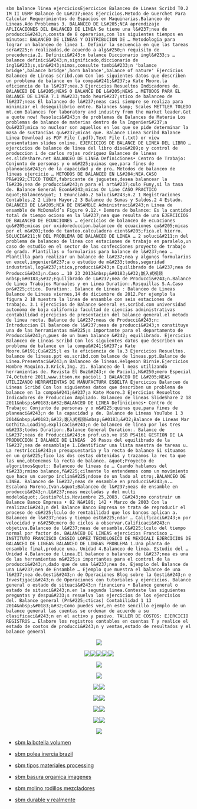
```
sbm balance linea ejerciciosEjercicios Balanceo de Lineas Scribd T0.2 IM II USMP Balance de L&#237;neas Ejercicios.Metodo de Guerchet Para Calcular Requerimientos de Espacios en Maquinarias.Balanceo de Lineas.Ado Problemas 3. BALANCEO DE L&#205;NEA aprendizaje APLICACIONES DEL BALANCEO DE LINEA Se tiene una l&#237;nea de producci&#243;n,consta de 8 operarios,con los siguientes tiempos en minutos: BALANCEO DE LINEAS Y DISTRIBUCION DE … Metodologia para lograr un balanceo de linea 1. Definir la secuencia en que las tareas ser&#225;n realizadas,de acuerdo a alg&#250;n requisito de precedencia.2. Definici&#243;n balance Diccionario ingl&#233;s … balance definici&#243;n,significado,diccionario de ingl&#233;s,sin&#243;nimos,consulte tambi&#233;n 'balance bridge',balance bridge',horn balance',balance of nature' Ejercicios Balanceo de Lineas scribd.com Con los siguientes datos que describen un problema de balance en la compa&#241;&#237;a Kate Moore.la eficiencia de la l&#237;nea.3 Ejercicios Resueltos Indicadores de. BALANCEO DE L&#205;NEAS O BALANCE DE L&#205;NEAS … METODOS PARA EL BALANCE DE LINEA 7.1 M&#233;todo heur&#237;stico de balanceo de l&#237;neas El balanceo de l&#237;neas casi siempre se realiza para minimizar el desequilibrio entre. Balances &amp; Scales METTLER TOLEDO mt.com Balances for laboratory and industry from the market leader.Get a quote now! Resoluci&#243;n de problemas de Balances de Materia Los problemas de balance de materias dentro de la Ingenier&#237;a Qu&#237;mica no nuclear son aquellos en los que se pide determinar la masa de sustancias qu&#237;micas que. Balance Linea Scribd Balance Linea Download as PDF File (.pdf),Text File (.txt) or view presentation slides online. EJERCICIOS DE BALANCE DE LINEA DEL LIBRO … ejercicios de balance de linea del libro dise&#209;o y control de produccion i de carlos rojas rodriguez Balanceo de lineas es.slideshare.net BALANCEO DE LINEA Definiciones• Centro de Trabajo: Conjunto de personas y o m&#225;quinas que,para fines de planeaci&#243;n de la capacidad y de pro… Metodos de balanceo de lineas ejercicio … METODOS DE BALANCEO EN L&#204;NEA.CASO PR&#192;CTICO TOKEY,fabricante de juguetes,desea balancear la l&#236;nea de producci&#243;n para el art&#237;culo Funy,si la tasa de. Balance General Econ&#243;micas On Line CASO PRACTICO &quot;Balance&quot; 1 Enunciado.2 Soluci&#243;n.2 1 Registraciones Contables.2 2 Libro Mayor.2 3 Balance de Sumas y Saldos.2 4 Estado. BALANCEO DE L&#205;NEA DE ENSAMBLE Administraci&#243;n Linea de ensamble de McDonald’s Figure 9.12.• Demora de balance: Es la cantidad total de tiempo ocioso en la l&#237;nea que resulta de una EJERCICIOS DE BALANCEO DE ECUACIONES … ejercicios de balanceo de ecuaciones qu&#205;micas por oxidoreduccion.balanceo de ecuaciones qu&#205;micas por el m&#201;todo de tanteo.calculadora cient&#205;fica.el hierro. SOLUCI&#211;N DEL PROBLEMA DE BALANCEO DE LINEA … 2 soluci&#211;n del problema de balanceo de linea con estaciones de trabajo en paralelo,un caso de estudio en el sector de las confecciones proyecto de trabajo de grado. Plantillas o formularios para balance de l&#237;nea … Plantilla para realizar un balance de l&#237;nea y algunos formularios en excel,ingenier&#237;a o estudio de m&#233;todos,seguridad industrial,log&#237;stica,producci&#243;n Equilibrado de L&#237;nea de Producci&#243;n.Caso … 10 23 2013&nbsp;&#0183;&#32;嵌入式视频&nbsp;&#0183;&#32;Equilibrado de L&#237;nea de Producci&#243;n.Balance de Linea Trabajos Manuales y en Linea Duration:.Rosquillas S.A.Caso pr&#225;ctico. Duration:. Balance de Lineas : Balanceo de Lineas Balance de Lineas viernes,14 de diciembre de 2012.Por ejemplo la figura 2 18 muestra la linea de ensamble con seis estaciones de trabajo. 3.1 Ejercicios de Balance General es.scribd.com universidad autonoma de baja california facultad de ciencias administrativas contabilidad ejercicios de presentacion del balance general.el metodo de linea recta. Balance de L&#237;neas de Producci&#243;n: Introduccion El balanceo de l&#237;neas de producci&#243;n constituye una de las herramientas m&#225;s importante para el departamento de Producci&#243;n,pues de un buen balance &#242; equilibrado. Ejercicios Balanceo de Lineas Scribd Con los siguientes datos que describen un problema de balance en la compa&#241;&#237;a Kate Moore.&#191;Cu&#225;l es la eficiencia de la.3 Ejercicios Resueltos. balance de lineas.ppt es.scribd.com balance de lineas.ppt.Balance de Linea.Presentaci&#243;n Balanceo de lineas.Helgeson Birnie.Ejercicios Hombre Maquina.3.Krick,Ing. 21. Balanceo de l neas utilizando herramientas de. Revista El Buz&#243;n de Pacioli,N&#250;mero Especial 74,Octubre 2011,www.itson.mx pacioli 1 BALANCEO DE L&#205;NEAS UTILIZANDO HERRAMIENTAS DE MANUFACTURA ESBELTA Ejercicios Balanceo de Lineas Scribd Con los siguientes datos que describen un problema de balance en la compa&#241;&#237;a Kate Moore.3 Ejercicios Resueltos Indicadores de Produccion Ampliado. Balanceo de lineas SlideShare 2 18 2011&nbsp;&#0183;&#32;BALANCEO DE LINEA Definiciones• Centro de Trabajo: Conjunto de personas y o m&#225;quinas que,para fines de planeaci&#243;n de la capacidad y de. Balance de Lineas YouTube 1 3 2014&nbsp;&#0183;&#32;嵌入式视频&nbsp;&#0183;&#32;Balance de Lineas Mar Gothita.Loading.explicaci&#243;n de balanceo de linea por los tres m&#233;todos Duration:.Balance General Duration:. Balance de L&#237;neas de Producci&#243;n prof.usb.ve USB PS4161 GESTION DE LA PRODUCCION I BALANCE DE LINEAS  26 Pasos del equilibrado de la l&#237;nea de ensamblaje 1.Identificar una lista maestra de tareas u. La restricci&#243;n presupuestaria y la recta de balance Si situamos en un gr&#225;fico las dos cestas obtenidas y trazamos la rec ta que las une,obtenemos la recta de balance. &quot;Proyecto de algoritmos&quot;: Balanceo de lineas de … Cuando hablamos del t&#233;rmino balance,f&#225;cilmente lo entendemos como un movimiento que hace un cuerpo inclin&#225;ndose de un lado al otro;.BALANCEO DE LINEA. Balanceo de l&#237;neas de ensamble en producci&#243;n.… Escalona Moreno,Ivan.&quot;Balanceo de l&#237;neas de ensamble en producci&#243;n.L&#237;neas mezcladas y del multi modelo&quot;.GestioPolis.Noviembre 25,2003. C&#243;mo construir un Balance Banco Empresa • 82 N&#186; 142 • Marzo de 2003 Con la realizaci&#243;n del Balance Banco Empresa se trata de reproducir el proceso de c&#225;lculo de rentabilidad que los bancos aplican a. Balanceo de l&#237;neas y tiempo est&#225;ndar … Calificaci&#243;n por velocidad y n&#250;mero de ciclos a observar.Calificaci&#243;n objetiva.Balanceo de l&#237;neas de ensamble.C&#225;lculo del tiempo normal por factor de. BALANCEO DE LINEAS ejercicios Francisco … INSTITUTO FRANCISCO CASSIO LOPEZ TECNOLOGICO DE MEXICALI EJERCICIOS DE BALANCEO DE LINEAS BALANCEO DE LINEAS PROBLEMA 1.Una planta de ensamble final,produce una. Unidad 4.Balanceo de linea. Estudio del … Unidad 4.Balanceo de linea.El balance o balanceo de l&#237;nea es una de las herramientas m&#225;s importantes para el control de la producci&#243;n,dado que de una l&#237;nea de. Ejemplo del Balance de una L&#237;nea de Ensamble … Ejemplo que muestra el balance de una l&#237;nea de.Gesti&#243;n de Operaciones Blog sobre la Gesti&#243;n e Investigaci&#243;n de Operaciones con tutoriales y ejercicios. Balance general o estado de situaci&#243;n financiera • Balance general o estado de situaci&#243;n.en la segunda linea.Conteste las siguientes preguntas y despu&#233;s resuelva los ejercicios de los ejercisios del. Balance general (Pr&#225;cticas) Contabilidad 1 13 2014&nbsp;&#0183;&#32;Como puedes ver,en este sencillo ejemplo de un balance general las cuentas se ordenan de acuerdo a su clasificaci&#243;n en el activo y pasivo. TALLER DE COSTOS: EJERCICIO REGISTROS … Elabore los registros contables en cuentas T y realice el estado de costos de producci&#243;n y ventas,estado de resultados y el balance general 
```

<div align="center">

<a href="https://es-crusher.shibang-china.com/github&k=sbm+balance+linea+ejercicios"><img src="https://static.shibang-china.com/es/crusher/logo.jpg"></a>

<a href="https://es-crusher.shibang-china.com/github&k=sbm+balance+linea+ejercicios"><img src="https://static.shibang-china.com/es/crusher/index.jpg"></a><a href="https://es-crusher.shibang-china.com/material.htmlgithub&k=sbm+balance+linea+ejercicios"><img src="https://static.shibang-china.com/es/crusher/material.jpg"></a><a href="https://es-crusher.shibang-china.com/application.htmlgithub&k=sbm+balance+linea+ejercicios"><img src="https://static.shibang-china.com/es/crusher/application.jpg"></a><a href="https://es-crusher.shibang-china.com/aboutus.htmlgithub&k=sbm+balance+linea+ejercicios"><img src="https://static.shibang-china.com/es/crusher/aboutus.jpg"></a><a href="https://es-crusher.shibang-china.com/contact.htmlgithub&k=sbm+balance+linea+ejercicios"><img src="https://static.shibang-china.com/es/crusher/contact.jpg"></a>

<a href="https://es-crusher.shibang-china.com/github&k=sbm+balance+linea+ejercicios"><img src="https://static.shibang-china.com/es/crusher/banner.jpg"></a>

<a href="https://swt.shibang-china.com/github&k=sbm+balance+linea+ejercicios"><img src="https://static.shibang-china.com/es/crusher/text.jpg"></a>

<a href="https://swt.shibang-china.com/github&k=sbm+balance+linea+ejercicios"><img src="https://static.shibang-china.com/es/crusher/chat.jpg"></a><a href="https://es-crusher.shibang-china.com/contact.htmlgithub&k=sbm+balance+linea+ejercicios"><img src="https://static.shibang-china.com/es/crusher/message.jpg"></a>

<a href="https://es-crusher.shibang-china.com/products/pe.htmlgithub&k=sbm+balance+linea+ejercicios"><img src="https://static.shibang-china.com/es/crusher/pe.jpg"></a><a href="https://es-crusher.shibang-china.com/products/pf.htmlgithub&k=sbm+balance+linea+ejercicios"><img src="https://static.shibang-china.com/es/crusher/pf.jpg"></a>

<a href="https://es-crusher.shibang-china.com/products/hpt.htmlgithub&k=sbm+balance+linea+ejercicios"><img src="https://static.shibang-china.com/es/crusher/hpt.jpg"></a><a href="https://es-crusher.shibang-china.com/products/vsi.htmlgithub&k=sbm+balance+linea+ejercicios"><img src="https://static.shibang-china.com/es/crusher/vsi.jpg"></a>

<a href="https://es-crusher.shibang-china.com/products/klv.htmlgithub&k=sbm+balance+linea+ejercicios"><img src="https://static.shibang-china.com/es/crusher/klv.jpg"></a><a href="https://es-crusher.shibang-china.com/products/portable.htmlgithub&k=sbm+balance+linea+ejercicios"><img src="https://static.shibang-china.com/es/crusher/portable.jpg"></a>

<a href="https://swt.shibang-china.com/github&k=sbm+balance+linea+ejercicios"><img src="https://static.shibang-china.com/es/crusher/case.jpg"></a>

</div>


* [sbm la botella volumen](sbm%20la%20botella%20volumen.md)

* [sbm polea inercia brazil](sbm%20polea%20inercia%20brazil.md)

* [sbm tipos materiales processing](sbm%20tipos%20materiales%20processing.md)

* [sbm basura organica imagenes](sbm%20basura%20organica%20imagenes.md)

* [sbm molino rodillos mezcladores](sbm%20molino%20rodillos%20mezcladores.md)

* [sbm durable y realmente](sbm%20durable%20y%20realmente.md)